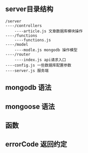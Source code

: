 ## server目录结构
	/server
	----/controllers 
		----article.js 文章数据库模块操作
	----/functions
		----functions.js
	----/model
		----modle.js mongodb 操作模型
	----/router
		----index.js api请求入口
	----config.js 一些数据库配置参数
	----server.js 服务端
## mongodb 语法
## mongoose 语法
## 函数		
## errorCode 返回约定 

